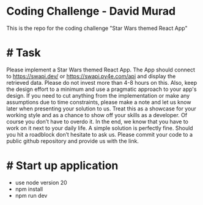 # Coding Challenge - David Murad

This is the repo for the coding challenge "Star Wars themed React App"

# # Task

Please implement a Star Wars themed React App. The App should connect to https://swapi.dev/ or https://swapi.py4e.com/api and display the retrieved data. Please do not invest more than 4-8 hours on this. Also, keep the design effort to a minimum and use a pragmatic approach to your app's design. If you need to cut anything from the implementation or make any assumptions due to time constraints, please make a note and let us know later when presenting your solution to us. Treat this as a showcase for your working style and as a chance to show off your skills as a developer. Of course you don’t have to overdo it. In the end, we know that you have to work on it next to your daily life. A simple solution is perfectly fine. Should you hit a roadblock don’t hesitate to ask us. Please commit your code to a public github repository and provide us with the link.

# # Start up application

- use node version 20
- npm install
- npm run dev
